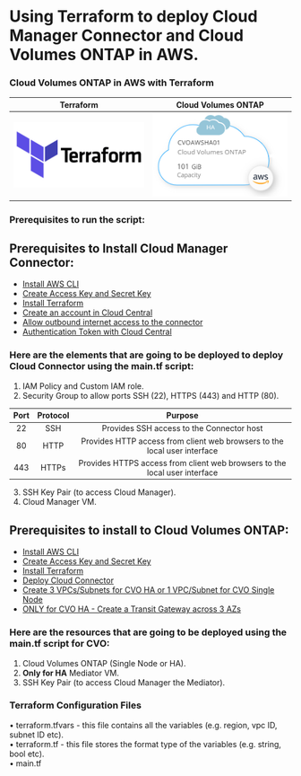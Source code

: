 # Using Terraform to deploy Cloud Manager Connector and Cloud Volumes ONTAP in AWS. <br />

### Cloud Volumes ONTAP in AWS with Terraform <br />

Terraform             |  Cloud Volumes ONTAP
:-------------------------:|:-------------------------:
![](https://github.com/jorgeedugona/CVOTerraForm/blob/main/images/terraform-icon.png)  |  ![](https://github.com/jorgeedugona/CVOTerraForm/blob/main/images/CVOAWS-icon.PNG)

### Prerequisites to run the script: <br />

## Prerequisites to Install Cloud Manager Connector:
* [Install AWS CLI](https://docs.aws.amazon.com/cli/latest/userguide/install-cliv2-linux.html) <br />
* [Create Access Key and Secret Key](https://aws.amazon.com/premiumsupport/knowledge-center/create-access-key/) <br />
* [Install Terraform](https://learn.hashicorp.com/tutorials/terraform/install-cli) <br />
* [Create an account in Cloud Central](https://cloud.netapp.com/) <br />
* [Allow outbound internet access to the connector](https://docs.netapp.com/us-en/occm/reference_networking_aws.html#outbound-internet-access) <br />
* [Authentication Token with Cloud Central](https://services.cloud.netapp.com/refresh-token) <br />

### Here are the elements that are going to be deployed to deploy Cloud Connector using the main.tf script:  <br />

1. IAM Policy and Custom IAM role. <br />
2. Security Group to allow ports SSH (22), HTTPS (443) and HTTP (80).  <br />

| Port  | Protocol | Purpose |
| :---: | :---: | :---: |
|  22   | SSH   | Provides SSH access to the Connector host |
|  80   | HTTP  | Provides HTTP access from client web browsers to the local user interface |
|  443  | HTTPs | Provides HTTPS access from client web browsers to the local user interface |

3. SSH Key Pair (to access Cloud Manager).  <br />
4. Cloud Manager VM.  <br />

## Prerequisites to install to Cloud Volumes ONTAP:
* [Install AWS CLI](https://docs.aws.amazon.com/cli/latest/userguide/install-cliv2-linux.html) <br />
* [Create Access Key and Secret Key](https://aws.amazon.com/premiumsupport/knowledge-center/create-access-key/) <br />
* [Install Terraform](https://learn.hashicorp.com/tutorials/terraform/install-cli) <br />
* [Deploy Cloud Connector](https://github.com/jorgeedugona/CVOTerraForm/wiki/1.-Deploying-Cloud-Connector-using-Terraform) <br />
* [Create 3 VPCs/Subnets for CVO HA or 1 VPC/Subnet for CVO Single Node](https://docs.netapp.com/us-en/occm/reference_networking_aws.html#example-ha-configuration) <br />
* [ONLY for CVO HA - Create a Transit Gateway across 3 AZs](https://docs.netapp.com/us-en/occm/task_setting_up_transit_gateway.html) <br />

### Here are the resources that are going to be deployed using the main.tf script for CVO:  <br />

1. Cloud Volumes ONTAP (Single Node or HA). <br />
2. **Only for HA** Mediator VM.  <br />  
3. SSH Key Pair (to access Cloud Manager the Mediator).  <br />

### Terraform Configuration Files   

• terraform.tfvars - this file contains all the variables (e.g. region, vpc ID, subnet ID etc).  <br />
• terraform.tf - this file stores the format type of the variables (e.g. string, bool etc).  <br />
• main.tf  <br />




